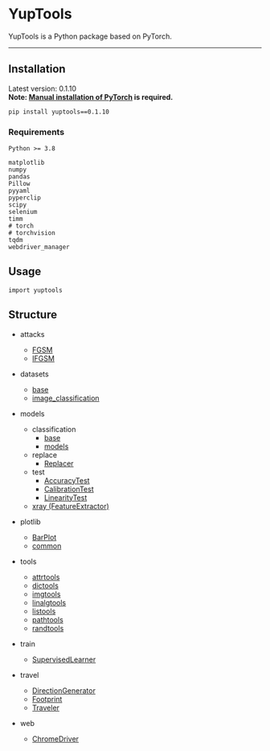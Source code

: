 # YupTools

YupTools is a Python package based on PyTorch.

---


## Installation

Latest version: 0.1.10 <br>
**Note: [Manual installation of PyTorch](https://pytorch.org/get-started/locally/) is required.**
```
pip install yuptools==0.1.10
```


### Requirements

```
Python >= 3.8

matplotlib
numpy
pandas
Pillow
pyyaml
pyperclip
scipy
selenium
timm
# torch
# torchvision
tqdm
webdriver_manager
```


## Usage

```
import yuptools
```


## Structure

- attacks
    - [FGSM](https://github.com/yupeeee/YupTools/blob/main/docs/attacks/FGSM.md)
    - [IFGSM](https://github.com/yupeeee/YupTools/blob/main/docs/attacks/IFGSM.md)

- datasets
    - [base](https://github.com/yupeeee/YupTools/blob/main/docs/datasets/base.md)
    - [image_classification](https://github.com/yupeeee/YupTools/blob/main/docs/datasets/image_classification.md)

- models
    - classification
        - [base](https://github.com/yupeeee/YupTools/blob/main/docs/models/classification/base.md)
        - [models](https://github.com/yupeeee/YupTools/blob/main/docs/models/classification/models.md)
    - replace
        - [Replacer](https://github.com/yupeeee/YupTools/blob/main/docs/models/replace/base/Replacer.md)
    - test
        - [AccuracyTest](https://github.com/yupeeee/YupTools/blob/main/docs/models/test/AccuracyTest.md)
        - [CalibrationTest](https://github.com/yupeeee/YupTools/blob/main/docs/models/test/CalibrationTest.md)
        - [LinearityTest](https://github.com/yupeeee/YupTools/blob/main/docs/models/test/LinearityTest.md)
    - [xray (FeatureExtractor)](https://github.com/yupeeee/YupTools/blob/main/docs/models/xray.md)

- plotlib
    - [BarPlot](https://github.com/yupeeee/YupTools/blob/main/docs/plotlib/BarPlot.md)
    - [common](https://github.com/yupeeee/YupTools/blob/main/docs/plotlib/common.md)

- tools
    - [attrtools](https://github.com/yupeeee/YupTools/blob/main/docs/tools/attrtools.md)
    - [dictools](https://github.com/yupeeee/YupTools/blob/main/docs/tools/dictools.md)
    - [imgtools](https://github.com/yupeeee/YupTools/blob/main/docs/tools/imgtools.md)
    - [linalgtools](https://github.com/yupeeee/YupTools/blob/main/docs/tools/linalgtools.md)
    - [listools](https://github.com/yupeeee/YupTools/blob/main/docs/tools/listools.md)
    - [pathtools](https://github.com/yupeeee/YupTools/blob/main/docs/tools/pathtools.md)
    - [randtools](https://github.com/yupeeee/YupTools/blob/main/docs/tools/randtools.md)

- train
    - [SupervisedLearner](https://github.com/yupeeee/YupTools/blob/main/docs/train/SupervisedLearner.md)

- travel
    - [DirectionGenerator](https://github.com/yupeeee/YupTools/blob/main/docs/travel/DirectionGenerator.md)
    - [Footprint](https://github.com/yupeeee/YupTools/blob/main/docs/travel/Footprint.md)
    - [Traveler](https://github.com/yupeeee/YupTools/blob/main/docs/travel/Traveler.md)

- web
    - [ChromeDriver](https://github.com/yupeeee/YupTools/blob/main/docs/web/chrome/driver/ChromeDriver.md)
